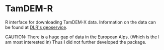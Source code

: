 # TamDEM-R
R interface for downloading TamDEM-X data.
Information on the data can be found at [DLR's geoservice](https://geoservice.dlr.de/web/dataguide/tdm90/ "geoservice.dlr.de").

CAUTION: There is a huge gap of data in the European Alps. (Which is the I am most interested in)
Thus I did not further developed the package.

